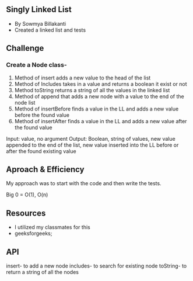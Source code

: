 ## Singly Linked List
- By Sowmya Billakanti
- Created a linked list and tests

## Challenge
### Create a Node class-
1. Method of insert adds a new value to the head of the list
2. Method of Includes takes in a value and returns a boolean it exist or not
3. Method toString returns a string of all the values in the linked list
4. Method of append that adds a new node with a value to the end of the node list
5. Method of insertBefore finds a value in the LL and adds a new value before the found value
6. Method of insertAfter finds a value in the LL and adds a new value after the found value

Input: value, no argument Output: Boolean, string of values, new value appended to the end of the list, new value inserted into the LL before or after the found existing value

## Aproach & Efficiency
My approach was to start with the code and then write the tests.

Big 0 = O(1), O(n)

## Resources
- I utilized my classmates for this
- geeksforgeeks;

## API
insert- to add a new node
includes- to search for existing node
toString- to return a string of all the nodes